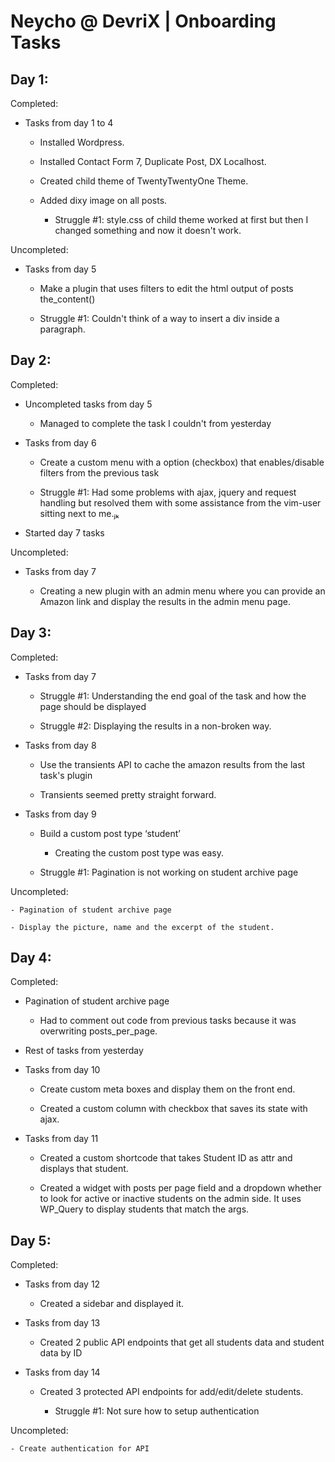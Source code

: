 
# Neycho @ DevriX | Onboarding Tasks

## Day 1:

Completed:

- Tasks from day 1 to 4

	- Installed Wordpress.

	- Installed Contact Form 7, Duplicate Post, DX Localhost.

	- Created child theme of TwentyTwentyOne Theme.

	- Added dixy image on all posts.

		- Struggle #1: style.css of child theme worked at first but then I changed something and now it doesn't work.

Uncompleted:

- Tasks from day 5

	- Make a plugin that uses filters to edit the html output of posts the_content()

	- Struggle #1: Couldn't think of a way to insert a div inside a paragraph.

## Day 2:

Completed:

- Uncompleted tasks from day 5

	- Managed to complete the task I couldn't from yesterday

- Tasks from day 6

	- Create a custom menu with a option (checkbox) that enables/disable filters from the previous task

	- Struggle #1: Had some problems with ajax, jquery and request handling but resolved them with some assistance from the vim-user sitting next to me.ⱼₖ

- Started day 7 tasks

Uncompleted:

- Tasks from day 7

	- Creating a new plugin with an admin menu where you can provide an Amazon link and display the results in the admin menu page.

## Day 3:

Completed:

- Tasks from day 7

	- Struggle #1: Understanding the end goal of the task and how the page should be displayed

	- Struggle #2: Displaying the results in a non-broken way.

- Tasks from day 8

	- Use the transients API to cache the amazon results from the last task's plugin

	- Transients seemed pretty straight forward.

- Tasks from day 9

	- Build a custom post type ‘student’

		- Creating the custom post type was easy.

	- Struggle #1: Pagination is not working on student archive page

Uncompleted:

	- Pagination of student archive page

	- Display the picture, name and the excerpt of the student.

## Day 4:

Completed:

- Pagination of student archive page

	- Had to comment out code from previous tasks because it was overwriting posts_per_page.

- Rest of tasks from yesterday

- Tasks from day 10

	- Create custom meta boxes and display them on the front end.

	- Created a custom column with checkbox that saves its state with ajax.

- Tasks from day 11

	- Created a custom shortcode that takes Student ID as attr and displays that student.

	- Created a widget with posts per page field and a dropdown whether to look for active or inactive students on the admin side. It uses WP_Query to display students that match the args.

## Day 5:

Completed:

- Tasks from day 12

	- Created a sidebar and displayed it.

- Tasks from day 13

	- Created 2 public API endpoints that get all students data and student data by ID

- Tasks from day 14

	- Created 3 protected API endpoints for add/edit/delete students.

		- Struggle #1: Not sure how to setup authentication

Uncompleted:

	- Create authentication for API
